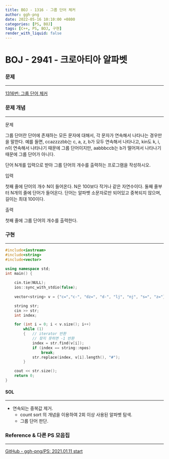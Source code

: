 ```yaml
---
title: BOJ - 1316 - 그룹 단어 체커
author: ggh-png
date: 2022-05-16 10:10:00 +0800
categories: [PS, BOJ]
tags: [C++, PS, BOJ, 구현]
render_with_liquid: false
---
```


# BOJ - 2941 - 크로아티아 알파벳

### 문제

---

[1316번: 그룹 단어 체커](https://www.acmicpc.net/problem/1316)

### 문제 개념

---

문제

그룹 단어란 단어에 존재하는 모든 문자에 대해서, 각 문자가 연속해서 나타나는 경우만을 말한다. 예를 들면, ccazzzzbb는 c, a, z, b가 모두 연속해서 나타나고, kin도 k, i, n이 연속해서 나타나기 때문에 그룹 단어이지만, aabbbccb는 b가 떨어져서 나타나기 때문에 그룹 단어가 아니다.

단어 N개를 입력으로 받아 그룹 단어의 개수를 출력하는 프로그램을 작성하시오.

입력

첫째 줄에 단어의 개수 N이 들어온다. N은 100보다 작거나 같은 자연수이다. 둘째 줄부터 N개의 줄에 단어가 들어온다. 단어는 알파벳 소문자로만 되어있고 중복되지 않으며, 길이는 최대 100이다.

출력

첫째 줄에 그룹 단어의 개수를 출력한다.

### 구현

---

```cpp
#include<iostream>
#include<string>
#include<vector>

using namespace std;
int main() {
	
    cin.tie(NULL);
    ios::sync_with_stdio(false);
    
	vector<string> v = {"c=","c-", "dz=", "d-", "lj", "nj", "s=", "z="};

	string str;
	cin >> str;
	int index;

	for (int i = 0; i < v.size(); i++) 
		while (1)
        {   // iterator 반환 
            // 찾지 못하면 -1 반환
			index = str.find(v[i]);
			if (index == string::npos)
				break;
			str.replace(index, v[i].length(), "#");
		}

	cout << str.size();
	return 0;
}
```

#### SOL

---

- 연속되는 중복값 제거.
    - count sort 의 개념을 이용하여 2회 이상 사용된 알파벳 탐색.
    - 그룹 단어 판단.

### Reference & 다른 PS 모음집

---

[GitHub - ggh-png/PS: 2021.01.11 start](https://github.com/ggh-png/PS)